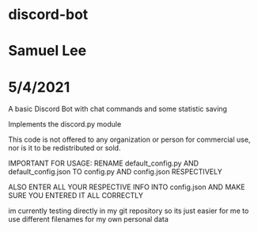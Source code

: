 # discord-bot
# Samuel Lee
# 5/4/2021

A basic Discord Bot with chat commands and some statistic saving

Implements the discord.py module

This code is not offered to any organization or person for
commercial use, nor is it to be redistributed or sold.

IMPORTANT FOR USAGE:
RENAME default_config.py AND default_config.json TO config.py
AND config.json RESPECTIVELY

ALSO ENTER ALL YOUR RESPECTIVE INFO INTO config.json AND MAKE
SURE YOU ENTERED IT ALL CORRECTLY

im currently testing directly in my git repository so its just
easier for me to use different filenames for my own personal data 